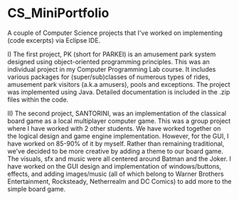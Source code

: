 # CS_MiniPortfolio
A couple of Computer Science projects that I've worked on implementing (code excerpts) via Eclipse IDE.

I) The first project, PK (short for PARKEI) is an amusement park system designed using object-oriented programming principles. This was an individual project in my Computer Programming Lab course. It includes various packages for (super/sub)classes of numerous types of rides, amusement park visitors (a.k.a amusers), pools and exceptions. The project was implemented using Java. Detailed documentation is included in the .zip files within the code.

II) The second project, SANTORINI, was an implementation of the classical board game as a local multiplayer computer game. This was a group project where I have worked with 2 other students. We have worked together on the logical design and game engine implementation. However, for the GUI, I have worked on 85-90% of it by myself. Rather than remaining traditional, we've decided to be more creative by adding a theme to our board game. The visuals, sfx and music were all centered around Batman and the Joker. I have worked on the GUI design and implementation of windows/buttons, effects, and adding images/music (all of which belong to Warner Brothers Entertainment, Rocksteady, Netherrealm and DC Comics) to add more to the simple board game.

